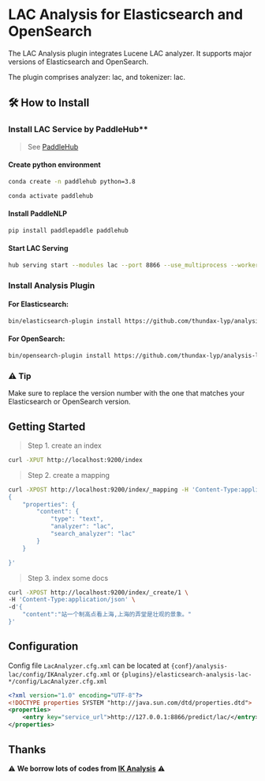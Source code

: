 # LAC Analysis for Elasticsearch and OpenSearch

The LAC Analysis plugin integrates Lucene LAC analyzer. It supports major versions of Elasticsearch and OpenSearch.

The plugin comprises analyzer: lac, and tokenizer: lac.

## 🛠️ How to Install

### Install LAC Service by PaddleHub**

> See [PaddleHub](https://www.paddlepaddle.org.cn/hubdetail?name=lac&en_category=LexicalAnalysis)

#### Create python environment

```bash
conda create -n paddlehub python=3.8

conda activate paddlehub
```

#### Install PaddleNLP

```bash
pip install paddlepaddle paddlehub
```

#### Start LAC Serving

```bash
hub serving start --modules lac --port 8866 --use_multiprocess --workers 8
```

### Install Analysis Plugin

#### For Elasticsearch:

```bash
bin/elasticsearch-plugin install https://github.com/thundax-lyp/analysis-lac/releases/download/8.12.2/elasticsearch-analysis-lac-8.12.2.jar
```

#### For OpenSearch:

```bash
bin/opensearch-plugin install https://github.com/thundax-lyp/analysis-lac/releases/download/8.12.2/elasticsearch-analysis-lac-8.12.2.jar
```

### ⚠️ **Tip**

Make sure to replace the version number with the one that matches your Elasticsearch or OpenSearch version.

## Getting Started

> Step 1. create an index

```bash
curl -XPUT http://localhost:9200/index
```

> Step 2. create a mapping

```bash
curl -XPOST http://localhost:9200/index/_mapping -H 'Content-Type:application/json' -d'
{
    "properties": {
        "content": {
            "type": "text",
            "analyzer": "lac",
            "search_analyzer": "lac"
        }
    }

}'
```

> Step 3. index some docs

```bash
curl -XPOST http://localhost:9200/index/_create/1 \
-H 'Content-Type:application/json' \
-d'{
    "content":"站一个制高点看上海,上海的弄堂是壮观的景象。"
}'
```

## Configuration

Config file `LacAnalyzer.cfg.xml` can be located at `{conf}/analysis-lac/config/IKAnalyzer.cfg.xml`
or `{plugins}/elasticsearch-analysis-lac-*/config/LacAnalyzer.cfg.xml`

```xml
<?xml version="1.0" encoding="UTF-8"?>
<!DOCTYPE properties SYSTEM "http://java.sun.com/dtd/properties.dtd">
<properties>
    <entry key="service_url">http://127.0.0.1:8866/predict/lac/</entry>
</properties>
```

## Thanks

⚠️ **We borrow lots of codes from [IK Analysis](https://github.com/infinilabs/analysis-ik)** ⚠️
